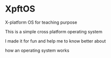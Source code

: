 # XpftOS
X-platform OS for teaching purpose

This is a simple cross platform operating system

I made it for fun and help me to know better about

how an operating system works 
